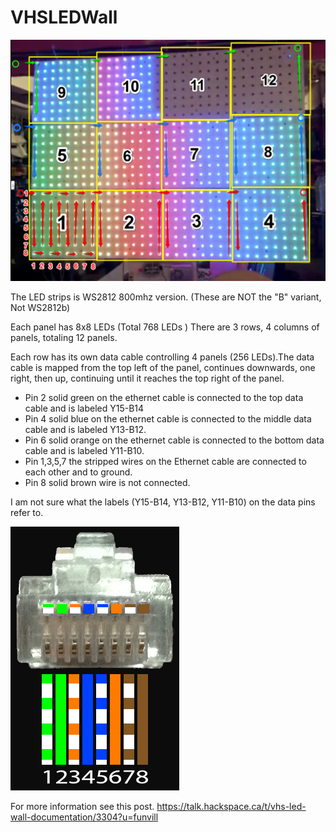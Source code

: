 # VHSLEDWall

![rj45 pinout](/LEDwall.png)

The LED strips is WS2812 800mhz version. (These are NOT the "B" variant, Not WS2812b)

Each panel has 8x8 LEDs (Total 768 LEDs )
There are 3 rows, 4 columns of panels, totaling 12 panels. 

Each row has its own data cable controlling 4 panels (256 LEDs).The data cable is mapped from the top left of the panel, continues downwards, one right, then up, continuing until it reaches the top right of the panel. 

- Pin 2 solid green on the ethernet cable is connected to the top data cable and is labeled Y15-B14
- Pin 4 solid blue on the ethernet cable is connected to the middle data cable and is labeled Y13-B12.
- Pin 6 solid orange on the ethernet cable is connected to the bottom data cable and is labeled Y11-B10.
- Pin 1,3,5,7 the stripped wires on the Ethernet cable are connected to each other and to ground. 
- Pin 8 solid brown wire is not connected. 

I am not sure what the labels (Y15-B14, Y13-B12, Y11-B10) on the data pins refer to. 

![rj45 pinout](/rj45_pinout.png)

For more information see this post. 
https://talk.hackspace.ca/t/vhs-led-wall-documentation/3304?u=funvill 
